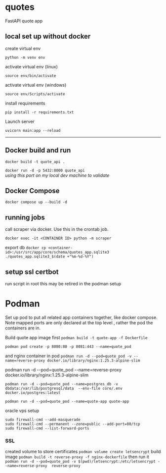 # quotes
FastAPI quote app

## local set up without docker

create virtual env
```  
python -m venv env
``` 
activate virtual env (linux)

```  
source env/bin/activate
``` 
activate virtual env (windows)
```
source env/Scripts/activate
```
install requirements
```
pip install -r requirements.txt
```
Launch server  
```  
uvicorn main:app --reload  
```  
---
## Docker build and run
`docker build -t quote_api .`  

`docker run -d -p 5432:8000 quote_api`  
*using this port on my local dev machine to validate*  

## Docker Compose  
`docker compose up --build -d`

## running jobs 

call scraper via docker. Use this in the crontab job. 

`docker exec -it <CONTAINER ID> python -m scraper`

export db 
`docker cp <container-id>:/usr/src/app/core/schema/quotes_app.sqlite3 ./quotes_app.sqlite3_$(date +"%m-%d-%Y")`

## setup ssl certbot
run script in root this may be retired in the podman setup

# Podman   

Set up pod to put all related app containers together, like docker compose.  Note mapped ports are only declared at the top level , rather the pod the containers are in.

Build quote app image first
`podman build -t quote-app -f Dockerfile`

`podman pod create -p 8080:80 -p 8081:443 --name=quote_pod`  

and nginx container in pod
`podman run -d --pod=quote_pod -v --name=reverse-proxy docker.io/library/nginx:1.25.3-alpine-slim`

podman run -d --pod=quote_pod --name=reverse-proxy docker.io/library/nginx:1.25.3-alpine-slim

`podman run -d --pod=quote_pod --name=postgres_db -v dbdata:/var/lib/postgresql/data  --env-file core/.env docker.io/postgres:latest`

`podman run -d --pod=quote_pod --name=quote-app quote-app`

oracle vps setup

```  
sudo firewall-cmd --add-masquerade
sudo firewall-cmd --permanent --zone=public --add-port=80/tcp
sudo firewall-cmd --list-forward-ports
```

### SSL
created volume to store certificates
`podman volume create letsencrypt`
build image
`podman build -t reverse-proxy -f nginx-dockerfile`
then run it
`podman run -d --pod=quote_pod -v $(pwd)/letsencrypt:/etc/letsencrypt --name=reverse-proxy  reverse-proxy`